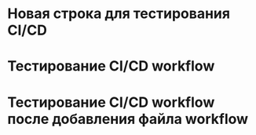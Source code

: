 # Новая строка для тестирования CI/CD
# Тестирование CI/CD workflow
# Тестирование CI/CD workflow после добавления файла workflow
